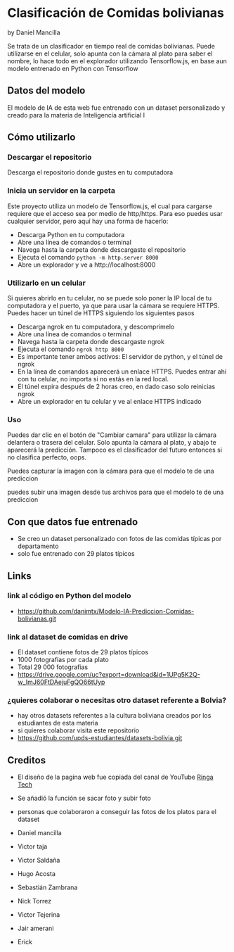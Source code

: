 # Clasificación de Comidas bolivianas
by Daniel Mancilla

Se trata de un clasificador en tiempo real de comidas bolivianas. Puede utilizarse en el celular, solo apunta con la cámara al plato para saber el nombre, lo hace todo en el explorador utilizando Tensorflow.js, en base aun modelo entrenado en Python con Tensorflow

## Datos del modelo
 El modelo de IA de esta web fue entrenado con un dataset personalizado y creado para la materia de Inteligencia artificial I

## Cómo utilizarlo

### Descargar el repositorio
Descarga el repositorio donde gustes en tu computadora

### Inicia un servidor en la carpeta
Este proyecto utiliza un modelo de Tensorflow.js, el cual para cargarse requiere que el acceso sea por medio de http/https.
Para eso puedes usar cualquier servidor, pero aquí hay una forma de hacerlo:
- Descarga Python en tu computadora
- Abre una línea de comandos o terminal
- Navega hasta la carpeta donde descargaste el repositorio
- Ejecuta el comando `python -m http.server 8000`
- Abre un explorador y ve a http://localhost:8000

### Utilizarlo en un celular
Si quieres abrirlo en tu celular, no se puede solo poner la IP local de tu computadora y el puerto, ya que para usar la cámara se requiere HTTPS. Puedes hacer un túnel de HTTPS siguiendo los siguientes pasos
- Descarga ngrok en tu computadora, y descomprímelo
- Abre una línea de comandos o terminal
- Navega hasta la carpeta donde descargaste ngrok
- Ejecuta el comando `ngrok http 8000`
- Es importante tener ambos activos: El servidor de python, y el túnel de ngrok
- En la línea de comandos aparecerá un enlace HTTPS. Puedes entrar ahí con tu celular, no importa si no estás en la red local.
- El túnel expira después de 2 horas creo, en dado caso solo reinicias ngrok
- Abre un explorador en tu celular y ve al enlace HTTPS indicado

### Uso
Puedes dar clic en el botón de "Cambiar camara" para utilizar la cámara delantera o trasera del celular. Solo apunta la cámara al plato, y abajo te aparecerá la predicción. Tampoco es el clasificador del futuro entonces si no clasifica perfecto, oops.

Puedes capturar la imagen con la cámara para que el modelo te de una prediccion

puedes subir una imagen desde tus archivos para que el modelo te de una prediccion

## Con que datos fue entrenado
 - Se creo un dataset personalizado con fotos de las comidas típicas por departamento
 - solo fue entrenado con 29 platos típicos

## Links
### link al código en Python del modelo
 - https://github.com/danimtx/Modelo-IA-Prediccion-Comidas-bolivianas.git
### link al dataset de comidas en drive
 - El dataset contiene fotos de 29 platos típicos
 - 1000 fotografías por cada plato
 - Total 29 000 fotografias
 - https://drive.google.com/uc?export=download&id=1UPg5K2Q-w_ImJ60FtDAejuFgQO66tUyp

### ¿quieres colaborar o necesitas otro dataset referente a Bolvia?
 - hay otros datasets referentes a la cultura boliviana creados por los estudiantes de esta materia
 - si quieres colaborar visita este repositorio
 - https://github.com/upds-estudiantes/datasets-bolivia.git

## Creditos
 - El diseño de la pagina web fue copiada del canal de YouTube [Ringa Tech](https://youtube.com/RingaTech)
 - Se añadió la función se sacar foto y subir foto
 - personas que colaboraron a conseguir las fotos de los platos para el dataset

 - Daniel mancilla 
 - Victor taja 
 - Victor Saldaña
 - Hugo Acosta
 - Sebastián Zambrana
 - Nick Torrez
 - Victor Tejerina 
 - Jair amerani 
 - Erick